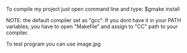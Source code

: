 To compile my project just open command line and type:
$gmake install

NOTE: the default compiler set as "gcc". If you dont have it in your PATH variables,
you have to open "Makefile" and assign to "CC" path to your compiler.


To test program you can use image.jpg

